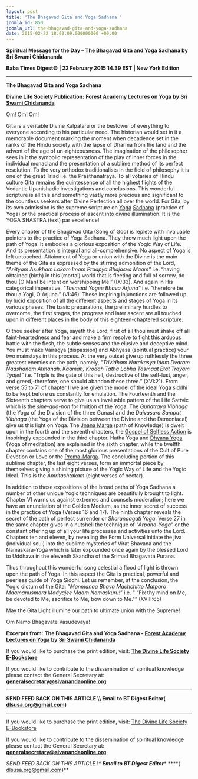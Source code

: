 ```yaml
---
layout: post
title: 'The Bhagavad Gita and Yoga Sadhana '
joomla_id: 850
joomla_url: the-bhagavad-gita-and-yoga-sadhana
date: 2015-02-22 18:02:09.000000000 +00:00
---
```

  

















































**Spiritual Message for the Day – The Bhagavad Gita and Yoga Sadhana by Sri Swami Chidananda**

**Baba Times Digest© | 22 February 2015 14.39 EST | New York Edition**

* * *  


**The Bhagavad Gita and Yoga Sadhana**

**Divine Life Society Publication:** [**Forest Academy Lectures on Yoga**](http://www.dlshq.org/discourse/nov97.htm) **by** [**Sri Swami Chidananda**](http://www.dlshq.org/saints/chida.htm)

Om! Om! Om!

Gita is a veritable Divine Kalpataru or the bestower of everything to everyone according to his particular need. The historian would set in it a memorable document marking the moment when decadence set in the ranks of the Hindu society with the lapse of Dharma from the land and the advent of the age of un-righteousness. The imagination of the philosopher sees in it the symbolic representation of the play of inner forces in the individual monad and the presentation of a sublime method of its perfect resolution. To the very orthodox traditionalists in the field of philosophy it is one of the great Triad i.e. the Prasthanatraya. To all votaries of Hindu culture Gita remains the quintessence of all the highest flights of the Vedantic Upanishadic investigations and conclusions. This wonderful scripture is all this and something vastly more precious and significant to the countless seekers after Divine Perfection all over the world. For Gita, by its own admission is the supreme scripture on [Yoga](http://www.dlshq.org/teachings/yoga.htm) [Sadhana](http://www.dlshq.org/teachings/sadhana.htm) (practice of Yoga) or the practical process of ascent into divine illumination. It is the YOGA SHASTRA (text) par excellence!

Every chapter of the Bhagavad Gita (Song of God) is replete with invaluable pointers to the practice of Yoga Sadhana. They throw much light upon the path of Yoga. It embodies a glorious exposition of the Yogic Way of Life. And its presentation is integral and all-comprehensive. No aspect of Yoga is left untouched. Attainment of Yoga or union with the Divine is the main theme of the Gita as expressed by the stirring admonition of the Lord, _"Anityam Asukham Lokam Imam Praapya Bhajasva Maam"_ i.e. “having obtained (birth) in this (mortal) world that is fleeting and full of sorrow, do thou (O Man) be intent on worshipping Me.” (IX:33). And again in His categorical imperative, _"Tasmaat Yogee Bhava Arjuna"_ i.e. “therefore be thou a Yogi, O Arjuna.” (VI:46). These inspiring injunctions are followed up by lucid exposition of all the different aspects and stages of Yoga in its various phases. The basic preparations, the preliminary hurdles to overcome, the first stages, the progress and later ascent are all touched upon in different places in the body of this eighteen-chaptered scripture.

O thou seeker after Yoga, sayeth the Lord, first of all thou must shake off all faint-heartedness and fear and make a firm resolve to fight this arduous battle with the flesh, the subtle senses and the elusive and deceptive mind. You must make Vairagya (dispassion) and Abhyasa (spiritual practice) your two mainstays in this process. At the very outset give up ruthlessly the three greatest enemies on the path, namely, _"Trividham Narakasya Idam Dvaram Naashanam Atmanah, Kaamah, Krodah Tatha Lobha Tasmaat Etat Trayam Tyajet”_ i.e. “Triple is the gate of this hell, destructive of the self-lust, anger, and greed,-therefore, one should abandon these three.” (XVI:21). From verse 55 to 71 of chapter II we are given the model of the ideal Yoga siddhi to be kept before us constantly for emulation. The Fourteenth and the Sixteenth chapters serve to give us an invaluable pattern of the Life Sattvic which is the _sine-qua-non_ for fruition of the Yoga. The _Gunatraya Vibhaga_ (the Yoga of the Division of the three Gunas) and the _Daivasura Sampat Vibhaga_ (the Yoga of the Division between the Divine and the Demoniacal) give us this light on Yoga. The [Jnana Marga](http://www.dlshq.org/teachings/jnanayoga.htm) (path of Knowledge) is dwelt upon in the fourth and the seventh chapters, the [Gospel of Selfless Action](http://www.dlshq.org/teachings/karmayoga.htm) is inspiringly expounded in the third chapter. Hatha Yoga and [Dhyana Yoga](http://www.dlshq.org/teachings/rajayoga.htm) (Yoga of meditation) are explained in the sixth chapter, while the twelfth chapter contains one of the most glorious presentations of the Cult of Pure Devotion or Love or the [Prema-Marga](http://www.dlshq.org/teachings/bhaktiyoga.htm). The concluding portion of this sublime chapter, the last eight verses, form an immortal piece by themselves giving a shining picture of the Yogic Way of Life and the Yogic Ideal. This is the _Amritashtakam_ (eight verses of nectar).

In addition to these expositions of the broad paths of Yoga Sadhana a number of other unique Yogic techniques are beautifully brought to light. Chapter VI warns us against extremes and counsels moderation; here we have an enunciation of the Golden Medium, as the inner secret of success in the practice of Yoga (Verses 16 and 17). The ninth chapter reveals the secret of the path of perfect surrender or _Sharanaagati Yoga_. Verse 27 in the same chapter gives in a nutshell the technique of _"Arpana-Yoga"_ or the constant offering up of all your life processes and activities unto the Lord. Chapters ten and eleven, by revealing the Form Universal initiate the jiva (individual soul) into the sublime mysteries of Virat Bhavana and the Namaskara-Yoga which is later expounded once again by the blessed Lord to Uddhava in the eleventh Skandha of the Srimad Bhagavata Purana.

Thus throughout this wonderful song celestial a flood of light is thrown upon the path of Yoga. In this aspect the Gita is practical, powerful and peerless guide of Yoga Siddhi. Let us remember, at the conclusion, the Yogic dictum of the Gita: _”Manmanaa Bhava Machchitto Matparo Maamanusmara Madyajee Maam Namaskuru!_” i.e. " “Fix thy mind on Me, be devoted to Me, sacrifice to Me, bow down to Me."” (XVIII:65)

May the Gita Light illumine our path to ultimate union with the Supreme!

Om Namo Bhagavate Vasudevaya!



**Excerpts from:** **The Bhagavad Gita and Yoga Sadhana - [Forest Academy Lectures on Yoga](http://www.dlshq.org/discourse/nov97.htm)**  **by** [**Sri Swami Chidananda**](http://www.dlshq.org/saints/chida.htm)

If you would like to purchase the print edition, visit: **[The Divine Life Society E-Bookstore](http://www.dlshq.org/download/download.htm)**

If you would like to contribute to the dissemination of spiritual knowledge please contact the General Secretary at: [](mailto:%20%3Cscript%20type=%27text/javascript%27%3E%20%3C%21--%20var%20prefix%20=%20%27ma%27%20+%20%27il%27%20+%20%27to%27;%20var%20path%20=%20%27hr%27%20+%20%27ef%27%20+%20%27=%27;%20var%20addy57016%20=%20%27generalsecretary%27%20+%20%27@%27;%20addy57016%20=%20addy57016%20+%20%27sivanandaonline%27%20+%20%27.%27%20+%20%27org%27;%20document.write%28%27%3Ca%20%27%20+%20path%20+%20%27%5C%27%27%20+%20prefix%20+%20%27:%27%20+%20addy57016%20+%20%27%5C%27%3E%27%29;%20document.write%28addy57016%29;%20document.write%28%27%3C%5C/a%3E%27%29;%20//--%3E%5Cn%20%3C/script%3E%3Cscript%20type=%27text/javascript%27%3E%20%3C%21--%20document.write%28%27%3Cspan%20style=%5C%27display:%20none;%5C%27%3E%27%29;%20//--%3E%20%3C/script%3EThis%20email%20address%20is%20being%20protected%20from%20spambots.%20You%20need%20JavaScript%20enabled%20to%20view%20it.%20%3Cscript%20type=%27text/javascript%27%3E%20%3C%21--%20document.write%28%27%3C/%27%29;%20document.write%28%27span%3E%27%29;%20//--%3E%20%3C/script%3E?subject=Contribution%20to%20Dissemination%20of%20Spiritual%20Knowledge) **generalsecretary@sivanandaonline.org**

****

**SEND FEED BACK ON THIS ARTICLE \\\ Email to BT Digest Editor[](mailto:%20%3Cscript%20type=%27text/javascript%27%3E%20%3C%21--%20var%20prefix%20=%20%27ma%27%20+%20%27il%27%20+%20%27to%27;%20var%20path%20=%20%27hr%27%20+%20%27ef%27%20+%20%27=%27;%20var%20addy72654%20=%20%27dlsusa.org%27%20+%20%27@%27;%20addy72654%20=%20addy72654%20+%20%27gmail%27%20+%20%27.%27%20+%20%27com%27;%20document.write%28%27%3Ca%20%27%20+%20path%20+%20%27%5C%27%27%20+%20prefix%20+%20%27:%27%20+%20addy72654%20+%20%27%5C%27%3E%27%29;%20document.write%28addy72654%29;%20document.write%28%27%3C%5C/a%3E%27%29;%20//--%3E%5Cn%20%3C/script%3E%3Cscript%20type=%27text/javascript%27%3E%20%3C%21--%20document.write%28%27%3Cspan%20style=%5C%27display:%20none;%5C%27%3E%27%29;%20//--%3E%20%3C/script%3EThis%20email%20address%20is%20being%20protected%20from%20spambots.%20You%20need%20JavaScript%20enabled%20to%20view%20it.%20%3Cscript%20type=%27text/javascript%27%3E%20%3C%21--%20document.write%28%27%3C/%27%29;%20document.write%28%27span%3E%27%29;%20//--%3E%20%3C/script%3E?subject=DLS%20Posts)( [dlsusa.org@gmail.com](mailto:dlsusa.org@gmail.com))**



* * *



  

If you would like to purchase the print edition, visit: [The Divine Life Society E-Bookstore](http://www.dlshq.org/download/download.htm)

If you would like to contribute to the dissemination of spiritual knowledge please contact the General Secretary at: **[generalsecretary@sivanandaonline.org](mailto:generalsecretary@sivanandaonline.org)**

**SEND FEED BACK ON THIS ARTICLE \\\**  **Email to BT Digest Editor**** [](mailto:%20%3Cscript%20type=%27text/javascript%27%3E%20%3C%21--%20var%20prefix%20=%20%27ma%27%20+%20%27il%27%20+%20%27to%27;%20var%20path%20=%20%27hr%27%20+%20%27ef%27%20+%20%27=%27;%20var%20addy72654%20=%20%27dlsusa.org%27%20+%20%27@%27;%20addy72654%20=%20addy72654%20+%20%27gmail%27%20+%20%27.%27%20+%20%27com%27;%20document.write%28%27%3Ca%20%27%20+%20path%20+%20%27%5C%27%27%20+%20prefix%20+%20%27:%27%20+%20addy72654%20+%20%27%5C%27%3E%27%29;%20document.write%28addy72654%29;%20document.write%28%27%3C%5C/a%3E%27%29;%20//--%3E%5Cn%20%3C/script%3E%3Cscript%20type=%27text/javascript%27%3E%20%3C%21--%20document.write%28%27%3Cspan%20style=%5C%27display:%20none;%5C%27%3E%27%29;%20//--%3E%20%3C/script%3EThis%20email%20address%20is%20being%20protected%20from%20spambots.%20You%20need%20JavaScript%20enabled%20to%20view%20it.%20%3Cscript%20type=%27text/javascript%27%3E%20%3C%21--%20document.write%28%27%3C/%27%29;%20document.write%28%27span%3E%27%29;%20//--%3E%20%3C/script%3E?subject=DLS%20Posts)****( [dlsusa.org@gmail.com](mailto:dlsusa.org@gmail.com))**  
